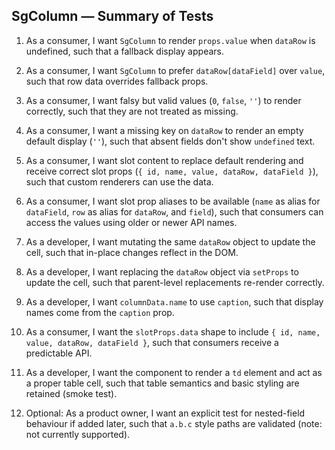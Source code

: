 ## SgColumn — Summary of Tests

1. As a consumer, I want `SgColumn` to render `props.value` when `dataRow` is undefined, such that a fallback display appears.

2. As a consumer, I want `SgColumn` to prefer `dataRow[dataField]` over `value`, such that row data overrides fallback props.

3. As a consumer, I want falsy but valid values (`0`, `false`, `''`) to render correctly, such that they are not treated as missing.

4. As a consumer, I want a missing key on `dataRow` to render an empty default display (`''`), such that absent fields don't show `undefined` text.

5. As a consumer, I want slot content to replace default rendering and receive correct slot props (`{ id, name, value, dataRow, dataField }`), such that custom renderers can use the data.

6. As a consumer, I want slot prop aliases to be available (`name` as alias for `dataField`, `row` as alias for `dataRow`, and `field`), such that consumers can access the values using older or newer API names.

7. As a developer, I want mutating the same `dataRow` object to update the cell, such that in-place changes reflect in the DOM.

8. As a developer, I want replacing the `dataRow` object via `setProps` to update the cell, such that parent-level replacements re-render correctly.

9. As a developer, I want `columnData.name` to use `caption`, such that display names come from the `caption` prop.

10. As a consumer, I want the `slotProps.data` shape to include `{ id, name, value, dataRow, dataField }`, such that consumers receive a predictable API.

11. As a developer, I want the component to render a `td` element and act as a proper table cell, such that table semantics and basic styling are retained (smoke test).

12. Optional: As a product owner, I want an explicit test for nested-field behaviour if added later, such that `a.b.c` style paths are validated (note: not currently supported).
